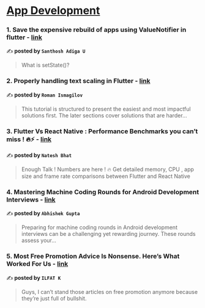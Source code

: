 
<h1><a href=https://medium.com/tag/mobile-app-development/recommended target="_blank" rel="noopener noreferrer">App Development</a></h1>
<h3>1. Save the expensive rebuild of apps using ValueNotifier in flutter - <a href="https://medium.com/@santhosh-adiga-u/save-the-expensive-rebuild-of-apps-using-valuenotifier-in-flutter-8e49205b16ac" target="_blank" rel="noopener noreferrer">link</a></h3>

✍️ **posted by `Santhosh Adiga U`**

<blockquote>What is setState()?</blockquote>

<h3>2. Properly handling text scaling in Flutter - <a href="https://medium.com/@pomis172/properly-handling-text-scaling-in-flutter-313fe717816c" target="_blank" rel="noopener noreferrer">link</a></h3>

✍️ **posted by `Roman Ismagilov`**

<blockquote>This tutorial is structured to present the easiest and most impactful solutions first. The later sections cover solutions that are harder…</blockquote>

<h3>3. Flutter Vs React Native : Performance Benchmarks you can’t miss ! 🔥⚡️ - <a href="https://medium.com/@nateshmbhat/flutter-vs-react-native-performance-benchmarks-you-cant-miss-️-2e31905df9b4" target="_blank" rel="noopener noreferrer">link</a></h3>

✍️ **posted by `Natesh Bhat`**

<blockquote>Enough Talk ! Numbers are here ! 🔥 Get detailed memory, CPU , app size and frame rate comparisons between Flutter and React Native</blockquote>

<h3>4. Mastering Machine Coding Rounds for Android Development Interviews - <a href="https://medium.com/@rajagupta07042000/mastering-machine-coding-rounds-for-android-development-interviews-d7fc1ff17fef" target="_blank" rel="noopener noreferrer">link</a></h3>

✍️ **posted by `Abhishek Gupta`**

<blockquote>Preparing for machine coding rounds in Android development interviews can be a challenging yet rewarding journey. These rounds assess your…</blockquote>

<h3>5. Most Free Promotion Advice Is Nonsense. Here’s What Worked For Us - <a href="https://medium.com/better-marketing/most-free-promotion-advice-is-nonsense-heres-what-worked-for-us-456ddc928a7c" target="_blank" rel="noopener noreferrer">link</a></h3>

✍️ **posted by `ILFAT K`**

<blockquote>Guys, I can’t stand those articles on free promotion anymore because they’re just full of bullshit.</blockquote>

